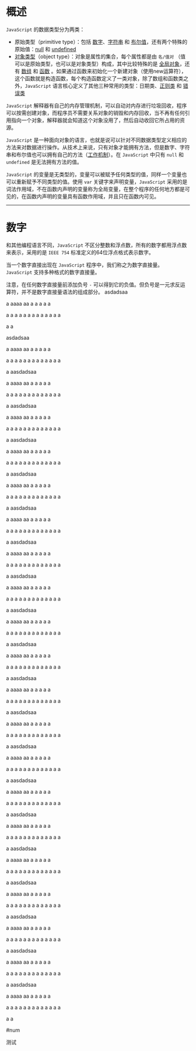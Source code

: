 
# 概述
 `JavaScript` 的数据类型分为两类：
- 原始类型（primitive type）：包括 [数字](#num)、[字符串](#string) 和 [布尔值](#bool)，还有两个特殊的原始值：[null](#null) 和 [undefined](#undefined)
- [对象类型](#第六章待补充)（object type）：对象是属性的集合，每个属性都是由 `名/值对` （值可以是原始类型，也可以是对象类型）构成，其中比较特殊的是 [全局对象](#global)，还有 [数组](#第七章待补充) 和 [函数](#第八章待补充) 。如果通过函数来初始化一个新建对象（使用new运算符），这个函数就是构造函数，每个构造函数定义了一类对象，除了数组和函数类之外，`JavaScript` 语言核心定义了其他三种常用的类型：日期类、[正则类](#第十章待补充) 和 [错误类](#第九章待补充)

`JavaScript` 解释器有自己的内存管理机制，可以自动对内存进行垃圾回收，程序可以按需创建对象，而程序员不需要关系对象的销毁和内存回收，当不再有任何引用指向一个对象，解释器就会知道这个对象没用了，然后自动收回它所占用的资源。

`JavaScript` 是一种面向对象的语言，也就是说可以针对不同数据类型定义相应的方法来对数据进行操作。从技术上来说，只有对象才能拥有方法，但是数字、字符串和布尔值也可以拥有自己的方法（[工作机制](#3.6待补充)）。在 `JavaScript` 中只有 `null` 和 `undefined` 是无法拥有方法的值。

`JavaScript` 的变量是无类型的，变量可以被赋予任何类型的值，同样一个变量也可以重新赋予不同类型的值。使用 `var` 关键字来声明变量，`JavaScript` 采用的是词法作用域，不在函数内声明的变量称为全局变量，在整个程序的任何地方都是可见的，在函数内声明的变量具有函数作用域，并且只在函数内可见。

---------
<h1 id="num">数字</h1>

和其他编程语言不同，`JavaScript` 不区分整数和浮点数，所有的数字都用浮点数来表示，采用的是 `IEEE 754` 标准定义的64位浮点格式表示数字。

当一个数字直接出现在 `JavaScript` 程序中，我们称之为数字直接量。 `JavaScript` 支持多种格式的数字直接量。

注意，在任何数字直接量前添加负号 `-` 可以得到它的负值。但负号是一元求反运算符，并不是数字直接量语法的组成部分。
asdadsaa

a
aaaa
aa
a
a
a
a
a

a
a
a
a
a
a
a
a
a
a
a
a
a

a
a

asdadsaa

a
aaaa
aa
a
a
a
a
a

a
a
a
a
a
a
a
a
a
a
a
a
a

a
aasdadsaa

a
aaaa
aa
a
a
a
a
a

a
a
a
a
a
a
a
a
a
a
a
a
a

a
aasdadsaa

a
aaaa
aa
a
a
a
a
a

a
a
a
a
a
a
a
a
a
a
a
a
a

a
aasdadsaa

a
aaaa
aa
a
a
a
a
a

a
a
a
a
a
a
a
a
a
a
a
a
a

a
aasdadsaa

a
aaaa
aa
a
a
a
a
a

a
a
a
a
a
a
a
a
a
a
a
a
a

a
aasdadsaa

a
aaaa
aa
a
a
a
a
a

a
a
a
a
a
a
a
a
a
a
a
a
a

a
aasdadsaa

a
aaaa
aa
a
a
a
a
a

a
a
a
a
a
a
a
a
a
a
a
a
a

a
aasdadsaa

a
aaaa
aa
a
a
a
a
a

a
a
a
a
a
a
a
a
a
a
a
a
a

a
aasdadsaa

a
aaaa
aa
a
a
a
a
a

a
a
a
a
a
a
a
a
a
a
a
a
a

a
aasdadsaa

a
aaaa
aa
a
a
a
a
a

a
a
a
a
a
a
a
a
a
a
a
a
a

a
aasdadsaa

a
aaaa
aa
a
a
a
a
a

a
a
a
a
a
a
a
a
a
a
a
a
a

a
aasdadsaa

a
aaaa
aa
a
a
a
a
a

a
a
a
a
a
a
a
a
a
a
a
a
a

a
aasdadsaa

a
aaaa
aa
a
a
a
a
a

a
a
a
a
a
a
a
a
a
a
a
a
a

a
aasdadsaa

a
aaaa
aa
a
a
a
a
a

a
a
a
a
a
a
a
a
a
a
a
a
a

a
aasdadsaa

a
aaaa
aa
a
a
a
a
a

a
a
a
a
a
a
a
a
a
a
a
a
a

a
aasdadsaa

a
aaaa
aa
a
a
a
a
a

a
a
a
a
a
a
a
a
a
a
a
a
a

a
aasdadsaa

a
aaaa
aa
a
a
a
a
a

a
a
a
a
a
a
a
a
a
a
a
a
a

a
aasdadsaa

a
aaaa
aa
a
a
a
a
a

a
a
a
a
a
a
a
a
a
a
a
a
a

a
aasdadsaa

a
aaaa
aa
a
a
a
a
a

a
a
a
a
a
a
a
a
a
a
a
a
a

a
aasdadsaa

a
aaaa
aa
a
a
a
a
a

a
a
a
a
a
a
a
a
a
a
a
a
a

a
a







































#num

<span id="num">测试</span>
